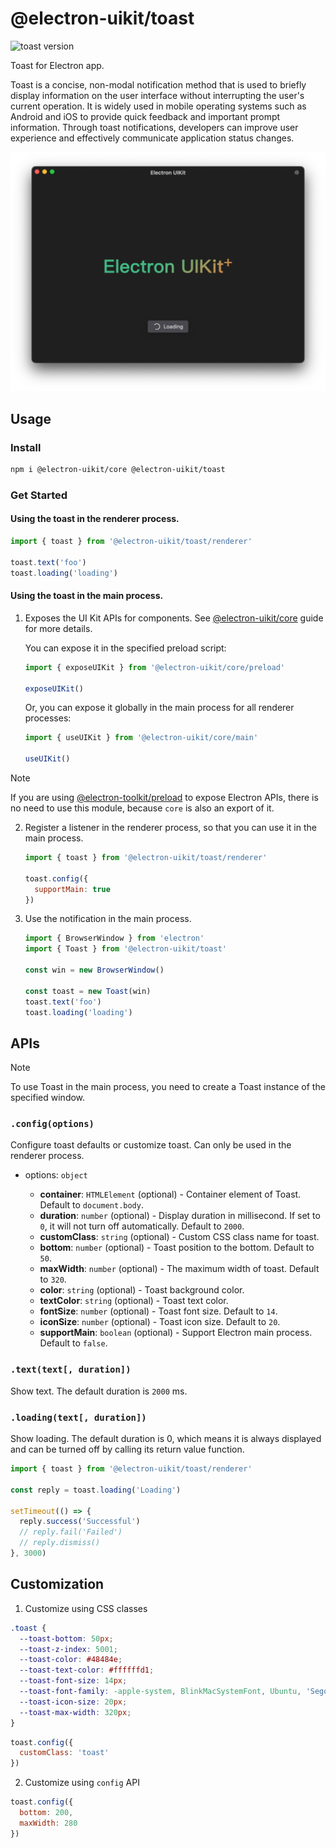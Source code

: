 # @electron-uikit/toast

![toast version](https://img.shields.io/npm/v/@electron-uikit/toast.svg?color=orange&label=version)

Toast for Electron app.

Toast is a concise, non-modal notification method that is used to briefly display information on the user interface without interrupting the user's current operation. It is widely used in mobile operating systems such as Android and iOS to provide quick feedback and important prompt information. Through toast notifications, developers can improve user experience and effectively communicate application status changes.

<p align='center'>
  <img src='./screenshots/toast.png' width='580' />
</p>

## Usage

### Install

```sh
npm i @electron-uikit/core @electron-uikit/toast
```

### Get Started

#### Using the toast in the renderer process.

```js
import { toast } from '@electron-uikit/toast/renderer'

toast.text('foo')
toast.loading('loading')
```

#### Using the toast in the main process.

1. Exposes the UI Kit APIs for components. See [@electron-uikit/core](https://github.com/alex8088/electron-uikit/tree/main/packages/core) guide for more details.

   You can expose it in the specified preload script:

   ```js
   import { exposeUIKit } from '@electron-uikit/core/preload'

   exposeUIKit()
   ```

   Or, you can expose it globally in the main process for all renderer processes:

   ```js
   import { useUIKit } from '@electron-uikit/core/main'

   useUIKit()
   ```

> [!NOTE]
> If you are using [@electron-toolkit/preload](https://github.com/alex8088/electron-toolkit/tree/master/packages/preload) to expose Electron APIs, there is no need to use this module, because `core` is also an export of it.

2. Register a listener in the renderer process, so that you can use it in the main process.

   ```js
   import { toast } from '@electron-uikit/toast/renderer'

   toast.config({
     supportMain: true
   })
   ```

3. Use the notification in the main process.

   ```js
   import { BrowserWindow } from 'electron'
   import { Toast } from '@electron-uikit/toast'

   const win = new BrowserWindow()

   const toast = new Toast(win)
   toast.text('foo')
   toast.loading('loading')
   ```

## APIs

> [!NOTE]
> To use Toast in the main process, you need to create a Toast instance of the specified window.

### `.config(options)`

Configure toast defaults or customize toast. Can only be used in the renderer process.

- options: `object`

  - **container**: `HTMLElement` (optional) - Container element of Toast. Default to `document.body`.
  - **duration**: `number` (optional) - Display duration in millisecond. If set to `0`, it will not turn off automatically. Default to `2000`.
  - **customClass**: `string` (optional) - Custom CSS class name for toast.
  - **bottom**: `number` (optional) - Toast position to the bottom. Default to `50`.
  - **maxWidth**: `number` (optional) - The maximum width of toast. Default to `320`.
  - **color**: `string` (optional) - Toast background color.
  - **textColor**: `string` (optional) - Toast text color.
  - **fontSize**: `number` (optional) - Toast font size. Default to `14`.
  - **iconSize**: `number` (optional) - Toast icon size. Default to `20`.
  - **supportMain**: `boolean` (optional) - Support Electron main process. Default to `false`.

### `.text(text[, duration])`

Show text. The default duration is `2000` ms.

### `.loading(text[, duration])`

Show loading. The default duration is 0, which means it is always displayed and can be turned off by calling its return value function.

```js
import { toast } from '@electron-uikit/toast/renderer'

const reply = toast.loading('Loading')

setTimeout(() => {
  reply.success('Successful')
  // reply.fail('Failed')
  // reply.dismiss()
}, 3000)
```

## Customization

1. Customize using CSS classes

```css
.toast {
  --toast-bottom: 50px;
  --toast-z-index: 5001;
  --toast-color: #48484e;
  --toast-text-color: #ffffffd1;
  --toast-font-size: 14px;
  --toast-font-family: -apple-system, BlinkMacSystemFont, Ubuntu, 'Segoe UI';
  --toast-icon-size: 20px;
  --toast-max-width: 320px;
}
```

```js
toast.config({
  customClass: 'toast'
})
```

2.  Customize using `config` API

```js
toast.config({
  bottom: 200,
  maxWidth: 280
})
```
